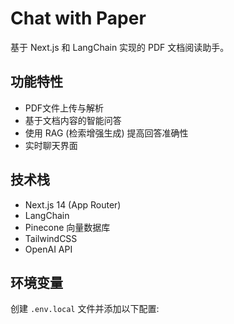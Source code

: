 # Chat with Paper

基于 Next.js 和 LangChain 实现的 PDF 文档阅读助手。

## 功能特性

- PDF文件上传与解析
- 基于文档内容的智能问答
- 使用 RAG (检索增强生成) 提高回答准确性
- 实时聊天界面

## 技术栈

- Next.js 14 (App Router)
- LangChain
- Pinecone 向量数据库
- TailwindCSS
- OpenAI API

## 环境变量

创建 `.env.local` 文件并添加以下配置:
